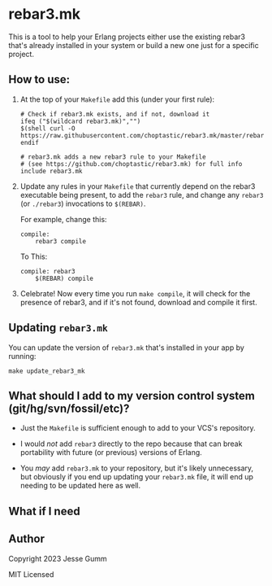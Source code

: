 # rebar3.mk

This is a tool to help your Erlang projects either use the existing rebar3
that's already installed in your system or build a new one just for a specific
project.

## How to use:

1. At the top of your `Makefile` add this (under your first rule):

   ```make
   # Check if rebar3.mk exists, and if not, download it
   ifeq ("$(wildcard rebar3.mk)","")
   $(shell curl -O https://raw.githubusercontent.com/choptastic/rebar3.mk/master/rebar3.mk)
   endif

   # rebar3.mk adds a new rebar3 rule to your Makefile
   # (see https://github.com/choptastic/rebar3.mk) for full info
   include rebar3.mk
   ```

2. Update any rules in your `Makefile` that currently depend on the rebar3
   executable being present, to add the `rebar3` rule, and change any `rebar3`
   (or `./rebar3`) invocations to `$(REBAR)`.

   For example, change this:

   ```make
   compile:
       rebar3 compile
   ```

    To This:

    ```make
    compile: rebar3
        $(REBAR) compile
    ```

3. Celebrate! Now every time you run `make compile`, it will check for the
   presence of rebar3, and if it's not found, download and compile it first.

## Updating `rebar3.mk`

You can update the version of `rebar3.mk` that's installed in your app by running:

```make
make update_rebar3_mk
```

## What should I add to my version control system (git/hg/svn/fossil/etc)?

* Just the `Makefile` is sufficient enough to add to your VCS's repository.

* I would *not* add `rebar3` directly to the repo because that can break
  portability with future (or previous) versions of Erlang.

* You *may* add `rebar3.mk` to your repository, but it's likely unnecessary,
  but obviously if you end up updating your `rebar3.mk` file, it will end up
  needing to be updated here as well.

## What if I need 

## Author

Copyright 2023 Jesse Gumm

MIT Licensed
